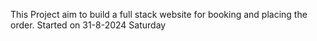 This Project aim to build a full stack website for booking and placing the order.
Started on 31-8-2024 Saturday

